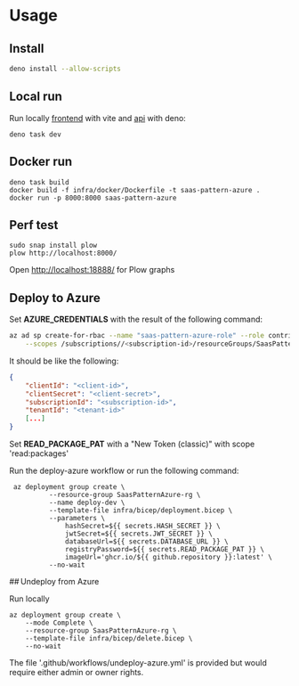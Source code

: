 # Usage

## Install

```bash
deno install --allow-scripts
```

## Local run

Run locally [frontend](http://localhost:5173/) with vite and [api](http://localhost:8000/) with deno: 
```
deno task dev
```

## Docker run

```
deno task build
docker build -f infra/docker/Dockerfile -t saas-pattern-azure .
docker run -p 8000:8000 saas-pattern-azure
```

## Perf test

```
sudo snap install plow
plow http://localhost:8000/
```

Open [http://localhost:18888/](http://localhost:18888/) for Plow graphs

## Deploy to Azure

Set **AZURE_CREDENTIALS** with the result of the following command:
```bash
az ad sp create-for-rbac --name "saas-pattern-azure-role" --role contributor \
    --scopes /subscriptions//<subscription-id>/resourceGroups/SaasPatternAzure-rg --sdk-aut
```

It should be like the following: 
```json
{
    "clientId": "<client-id>",
    "clientSecret": "<client-secret>",
    "subscriptionId": "<subscription-id>",
    "tenantId": "<tenant-id>"
    [...]
}
```

Set **READ_PACKAGE_PAT** with a "New Token (classic)" with scope 'read:packages'

Run the deploy-azure workflow or run the following command:
```
 az deployment group create \
          --resource-group SaasPatternAzure-rg \
          --name deploy-dev \
          --template-file infra/bicep/deployment.bicep \
          --parameters \
              hashSecret=${{ secrets.HASH_SECRET }} \
              jwtSecret=${{ secrets.JWT_SECRET }} \
              databaseUrl=${{ secrets.DATABASE_URL }} \
              registryPassword=${{ secrets.READ_PACKAGE_PAT }} \
              imageUrl='ghcr.io/${{ github.repository }}:latest' \
          --no-wait
```

## Undeploy from Azure

Run locally 
```
az deployment group create \
    --mode Complete \
    --resource-group SaasPatternAzure-rg \
    --template-file infra/bicep/delete.bicep \
    --no-wait
```

The file '.github/workflows/undeploy-azure.yml' is provided but would require either admin or owner rights. 
```